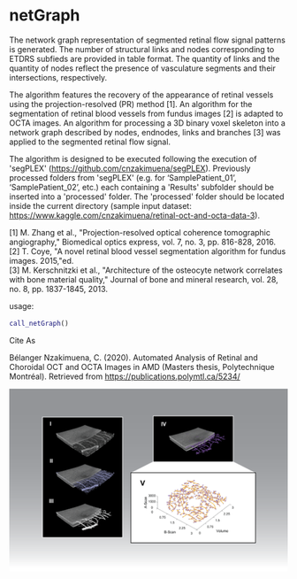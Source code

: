 
# netGraph
The network graph representation of segmented retinal flow signal patterns is generated.  The number of structural links and nodes corresponding to ETDRS subfieds are provided in table format.  The quantity of links and the quantity of nodes reflect the presence of vasculature segments and their intersections, respectively.<br/> 

The algorithm features the recovery of the appearance of retinal vessels using the projection-resolved (PR) method [1]. An algorithm for the segmentation of retinal blood vessels from fundus images [2] is adapted to OCTA images.  An algorithm for processing a 3D binary voxel skeleton into a network graph described by nodes, endnodes, links and branches [3] was applied to the segmented retinal flow signal.<br/> 

The algorithm is designed to be executed following the execution of 'segPLEX' (https://github.com/cnzakimuena/segPLEX).  Previously processed folders from 'segPLEX' (e.g. for ‘SamplePatient_01’, ‘SamplePatient_02’, etc.) each containing a 'Results' subfolder should be inserted into a 'processed' folder.  The 'processed' folder should be located inside the current directory (sample input dataset: https://www.kaggle.com/cnzakimuena/retinal-oct-and-octa-data-3).<br/> 

[1] M. Zhang et al., "Projection-resolved optical coherence tomographic angiography," Biomedical optics express, vol. 7, no. 3, pp. 816-828, 2016.<br/> 
[2] T. Coye, "A novel retinal blood vessel segmentation algorithm for fundus images. 2015,"ed.<br/> 
[3] M. Kerschnitzki et al., "Architecture of the osteocyte network correlates with bone material quality," Journal of bone and mineral research, vol. 28, no. 8, pp. 1837-1845, 2013.<br/> 

usage:

```matlab
call_netGraph()
```

Cite As

Bélanger Nzakimuena, C. (2020). Automated Analysis of Retinal and Choroidal OCT and OCTA Images in AMD (Masters thesis, Polytechnique Montréal). Retrieved from https://publications.polymtl.ca/5234/

![example image](figure.png)

